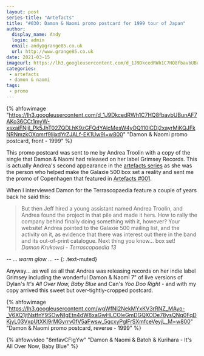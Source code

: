 ```yaml
---
layout: post
series-title: "Artefacts" 
title: "#030: Damon & Naomi promo postcard for 1999 tour of Japan"
author:
  display_name: Andy
  login: admin
  email: andy@grange85.co.uk
  url: http://www.grange85.co.uk
date: 2021-03-15
imageurl: https://lh3.googleusercontent.com/d_1J9DkcedRWh1C7HQ8fbavbUBunAF7AKo36CCt1myW-xsxaiFNjjl_Pk5JhT02ZQDLhK9zGFQdYAlcMesW4yOQ110lCDj2xayrMiKQJFkNRNmzkOXqmrf9lijxdYrZJALf-EK1Uw9I=w2400
categories:
 - artefacts
 - damon & naomi
tags:
 - promo
---
```


{% ahfowimage "https://lh3.googleusercontent.com/d_1J9DkcedRWh1C7HQ8fbavbUBunAF7AKo36CCt1myW-xsxaiFNjjl_Pk5JhT02ZQDLhK9zGFQdYAlcMesW4yOQ110lCDj2xayrMiKQJFkNRNmzkOXqmrf9lijxdYrZJALf-EK1Uw9I=w800" "Damon & Naomi promo postcard, front - 1999" %}

This promo postcard was sent to me by Andrea Troolin with a copy of the single that Damon & Naomi had released on her label Grimsey Records. This is actually Andrea's second appearance in the [artefacts series](/category/artefacts/) as she was the person who helped make the Galaxie 500 box set a reality and sent me the promo of Copenhagen that featured in [Artefacts #001](/2019/06/07/artefacts-001-galaxie-500-advance-cd/).


<!--more-->

When I interviewed Damon for the Terrascopaedia feature a couple of years back he said this:

> But then Jeff hired a young assistant named Andrea Troolin, and Andrea found the project in that pile and made it hers. How to rally the company behind finally doing something with it, however? Your website! Andrea pointed to the Galaxie 500 mailing list, and the activity on it, as evidence that there was interest out there in the band and its out-of-print catalogue. Next thing you know... box set!  
_Damon Krukowsi - Terrascopaedia 13_

-- ... _warm glow_ ... -- 
{: .text-muted}

Anyway... as well as all that Andrea was releasing records on her indie label Grimsey including the wonderful Damon & Naomi 7" of live versions of Dylan's _It's All Over Now, Baby Blue_ and Can's _Yoo Doo Right_ - and with my copy arrived this sweet but over-tightly-cropped postcard.

{% ahfowimage "https://lh3.googleusercontent.com/wgWfNI2NekMYxKV3rRNZ_MAyo-_V6XQ1jtNstfnY9SOwNIgEtn4dW8xaGwHLCOleGmDGQXODe78ysQNq0FqDKjyL03VxpUtXKl9rMGyrrv0fV5aFwsw_5qcxyPglFrSXmfceVeyjL_M=w800" "Damon & Naomi promo postcard, reverse - 1999" %}

{% ahfowvideo "8mfavCFlgYw" "Damon & Naomi & Batoh & Kurihara - It's All Over Now, Baby Blue" %}
